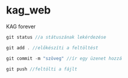 # kag_web
KAG forever 
```js
git status //a státuszának lekérdezése

git add . //előkészíti a feltöltést

git commit -m "szöveg" //ír egy üzenet hozzá

git push //feltölti a fájlt
```
